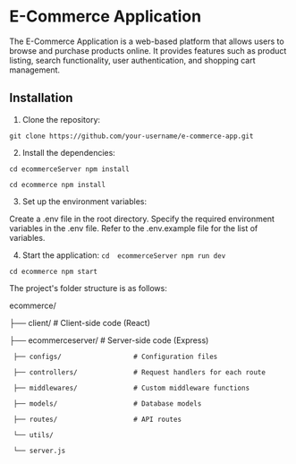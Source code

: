 # E-Commerce Application

The E-Commerce Application is a web-based platform that allows users to browse and purchase products online. It provides features such as product listing, search functionality, user authentication, and shopping cart management.

## Installation

1. Clone the repository:

`git clone https://github.com/your-username/e-commerce-app.git
`

2. Install the dependencies:

 `cd ecommerceServer
npm install`

`cd ecommerce
npm install`

3. Set up the environment variables:


Create a .env file in the root directory.
Specify the required environment variables in the .env file. Refer to the .env.example file for the list of variables.


4. Start the application:
`cd  ecommerceServer
npm run dev`

`cd ecommerce
npm start`

The project's folder structure is as follows:



 ecommerce/
 
   ├── client/                      # Client-side code (React)

   ├── ecommerceserver/              # Server-side code (Express)

     ├── configs/                  # Configuration files

     ├── controllers/              # Request handlers for each route

     ├── middlewares/              # Custom middleware functions

     ├── models/                   # Database models

     ├── routes/                   # API routes

     └── utils/  

     └── server.js  
    
